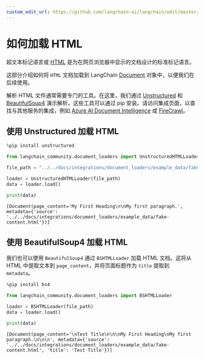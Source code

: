 ```yaml
---
custom_edit_url: https://github.com/langchain-ai/langchain/edit/master/docs/docs/how_to/document_loader_html.ipynb
---
```


# 如何加载 HTML

超文本标记语言或 [HTML](https://en.wikipedia.org/wiki/HTML) 是为在网页浏览器中显示的文档设计的标准标记语言。

这部分介绍如何将 `HTML` 文档加载到 LangChain [Document](https://api.python.langchain.com/en/latest/documents/langchain_core.documents.base.Document.html#langchain_core.documents.base.Document) 对象中，以便我们在后续使用。

解析 HTML 文件通常需要专门的工具。在这里，我们通过 [Unstructured](https://unstructured-io.github.io/unstructured/) 和 [BeautifulSoup4](https://beautiful-soup-4.readthedocs.io/en/latest/) 演示解析，这些工具可以通过 pip 安装。请访问集成页面，以查找与其他服务的集成，例如 [Azure AI Document Intelligence](/docs/integrations/document_loaders/azure_document_intelligence) 或 [FireCrawl](/docs/integrations/document_loaders/firecrawl)。

## 使用 Unstructured 加载 HTML


```python
%pip install unstructured
```


```python
from langchain_community.document_loaders import UnstructuredHTMLLoader

file_path = "../../docs/integrations/document_loaders/example_data/fake-content.html"

loader = UnstructuredHTMLLoader(file_path)
data = loader.load()

print(data)
```
```output
[Document(page_content='My First Heading\n\nMy first paragraph.', metadata={'source': '../../docs/integrations/document_loaders/example_data/fake-content.html'})]
```

## 使用 BeautifulSoup4 加载 HTML

我们也可以使用 `BeautifulSoup4` 通过 `BSHTMLLoader` 加载 HTML 文档。这将从 HTML 中提取文本到 `page_content`，并将页面标题作为 `title` 提取到 `metadata`。

```python
%pip install bs4
```

```python
from langchain_community.document_loaders import BSHTMLLoader

loader = BSHTMLLoader(file_path)
data = loader.load()

print(data)
```
```output
[Document(page_content='\nTest Title\n\n\nMy First Heading\nMy first paragraph.\n\n\n', metadata={'source': '../../docs/integrations/document_loaders/example_data/fake-content.html', 'title': 'Test Title'})]
```